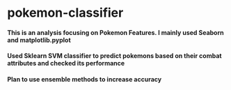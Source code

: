 # pokemon-classifier

#### This is an analysis focusing on Pokemon Features. I mainly used Seaborn and matplotlib.pyplot
#### Used Sklearn SVM classifier to predict pokemons based on their combat attributes and checked its performance
#### Plan to use ensemble methods to increase accuracy
